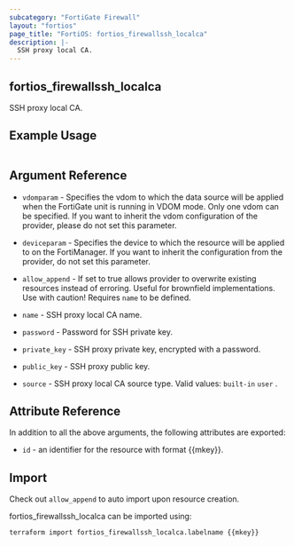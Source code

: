 ```yaml
---
subcategory: "FortiGate Firewall"
layout: "fortios"
page_title: "FortiOS: fortios_firewallssh_localca"
description: |-
  SSH proxy local CA.
---
```


## fortios_firewallssh_localca
SSH proxy local CA.

## Example Usage

```hcl

```

## Argument Reference
* `vdomparam` - Specifies the vdom to which the data source will be applied when the FortiGate unit is running in VDOM mode. Only one vdom can be specified. If you want to inherit the vdom configuration of the provider, please do not set this parameter.
* `deviceparam` - Specifies the device to which the resource will be applied to on the FortiManager. If you want to inherit the configuration from the provider, do not set this parameter.
* `allow_append` - If set to true allows provider to overwrite existing resources instead of erroring. Useful for brownfield implementations. Use with caution! Requires `name` to be defined.

* `name` - SSH proxy local CA name.
* `password` - Password for SSH private key.
* `private_key` - SSH proxy private key, encrypted with a password.
* `public_key` - SSH proxy public key.
* `source` - SSH proxy local CA source type. Valid values: `built-in` `user` .

## Attribute Reference

In addition to all the above arguments, the following attributes are exported:
* `id` - an identifier for the resource with format {{mkey}}.

## Import

Check out `allow_append` to auto import upon resource creation.

fortios_firewallssh_localca can be imported using:
```sh
terraform import fortios_firewallssh_localca.labelname {{mkey}}
```
